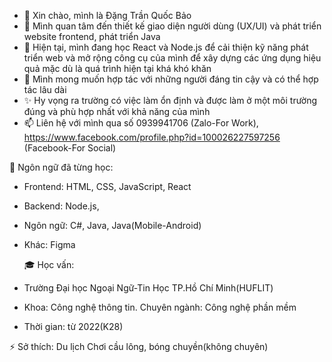 - 👋 Xin chào, mình là Đặng Trần Quốc Bảo
- 👀 Mình quan tâm đến thiết kế giao diện người dùng (UX/UI) và phát triển website frontend, phát triển Java
- 🌱 Hiện tại, mình đang học React và Node.js để cải thiện kỹ năng phát triển web và mở rộng công cụ của mình để xây dựng các ứng dụng hiệu quả mặc dù là quá trình hiện tại khá khó khăn
- 💞️ Mình mong muốn hợp tác với những người đáng tin cậy và có thể hợp tác lâu dài
- ✨ Hy vọng ra trường có việc làm ổn định và được làm ở một môi trường đúng và phù hợp nhất với khả năng của mình 
- 📫 Liên hệ với mình qua số 0939941706 (Zalo-For Work), https://www.facebook.com/profile.php?id=100026227597256 (Facebook-For Social)

🚀 Ngôn ngữ đã từng học:
- Frontend: HTML, CSS, JavaScript, React
- Backend: Node.js, 
- Ngôn ngữ: C#, Java, Java(Mobile-Android)
- Khác: Figma

  🎓 Học vấn:
- Trường Đại học Ngoại Ngữ-Tin Học TP.Hồ Chí Minh(HUFLIT)
- Khoa: Công nghệ thông tin. Chuyên ngành: Công nghệ phần mềm
- Thời gian: từ 2022(K28)

⚡ Sở thích:
Du lịch
Chơi cầu lông, bóng chuyền(không chuyên)


<!---
dguocbao/dguocbao is a ✨ special ✨ repository because its `README.md` (this file) appears on your GitHub profile.
You can click the Preview link to take a look at your changes.
--->
